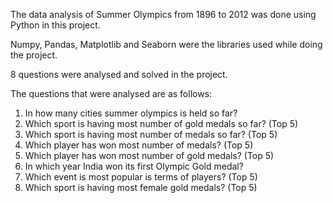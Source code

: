 The data analysis of Summer Olympics from 1896 to 2012 was done using Python in this project.

Numpy, Pandas, Matplotlib and Seaborn were the libraries used while doing the project.

8 questions were analysed and solved in the project.

The questions that were analysed are as follows:

1) In how many cities summer olympics is held so far?
2) Which sport is having most number of gold medals so far? (Top 5)
3) Which sport is having most number of medals so far? (Top 5)
4) Which player has won most number of medals? (Top 5)
5) Which player has won most number of gold medals? (Top 5)
6) In which year India won its first Olympic Gold medal?
7) Which event is most popular is terms of players? (Top 5)
8) Which sport is having most female gold medals? (Top 5)
